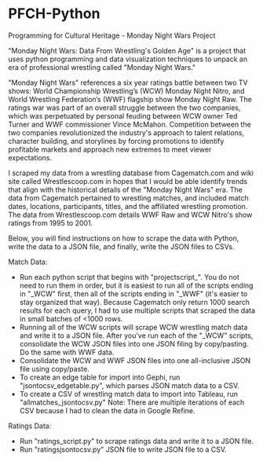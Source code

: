 # PFCH-Python
Programming for Cultural Heritage - Monday Night Wars Project

"Monday Night Wars: Data From Wrestling's Golden Age" is a project that uses python programming and data visualization techniques to unpack an era of professional wrestling called "Monday Night Wars." 

"Monday Night Wars" references a six year ratings battle between two TV shows: World Championship Wrestling’s (WCW) Monday Night Nitro, and World Wrestling Federation’s (WWF) flagship show Monday Night Raw. The ratings war was part of an overall struggle between the two companies, which was perpetuated by personal feuding between WCW owner Ted Turner and WWF commissioner Vince McMahon. Competition between the two companies revolutionized the industry's approach to talent relations, character building, and storylines by forcing promotions to identify profitable markets and approach new extremes to meet viewer expectations.

I scraped my data from a wrestling database from Cagematch.com and wiki site called Wrestlescoop.com in hopes that I would be able identify trends that align with the historical details of the "Monday Night Wars" era. The data from Cagematch pertained to wrestling matches, and included match dates, locations, participants, titles, and the affiliated wrestling promotion. The data from Wrestlescoop.com details WWF Raw and WCW Nitro's show ratings from 1995 to 2001. 

Below, you will find instructions on how to scrape the data with Python, write the data to a JSON file, and finally, write the JSON files to CSVs.

Match Data:
* Run each python script that begins with "projectscript_". You do not need to run them in order, but it is easiest to run all of the scripts ending in "_WCW" first, then all of the scripts ending in "_WWF" (it's easier to stay organized that way). Because Cagematch only return 1000 search results for each query, I had to use multiple scripts that scraped the data in small  batches of <1000 rows. 
* Running all of the WCW scripts will scrape WCW wrestling match data and write it to a JSON file. After you've run each of the "_WCW" scripts, consolidate the WCW JSON files into one JSON filing by copy/pasting. Do the same with WWF data.
* Consolidate the WCW and WWF JSON files into one all-inclusive JSON file using copy/paste. 
* To create an edge table for import into Gephi, run "jsontocsv_edgetable.py", which parses JSON match data to a CSV.
* To create a CSV of wrestling match data to import into Tableau, run "allmatches_jsontocsv.py"
Note: There are multiple iterations of each CSV because I had to clean the data in Google Refine.

Ratings Data:
* Run "ratings_script.py" to scrape ratings data and write it to a JSON file.
* Run "ratingsjsontocsv.py" JSON file to write JSON file to a CSV. 




